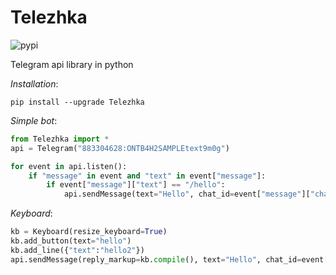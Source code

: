 # Telezhka
![pypi](https://badge.fury.io/py/Telezhka.svg)

Telegram api library in python

*Installation*:

`pip install --upgrade Telezhka`

*Simple bot*:
```python
from Telezhka import *
api = Telegram("883304628:ONTB4H2SAMPLEtext9m0g")

for event in api.listen():
	if "message" in event and "text" in event["message"]:
		if event["message"]["text"] == "/hello":
			api.sendMessage(text="Hello", chat_id=event["message"]["chat"]["id"])
```

*Keyboard*:
```python
kb = Keyboard(resize_keyboard=True)
kb.add_button(text="hello")
kb.add_line({"text":"hello2"})
api.sendMessage(reply_markup=kb.compile(), text="Hello", chat_id=event["message"]["chat"]["id"])
```

